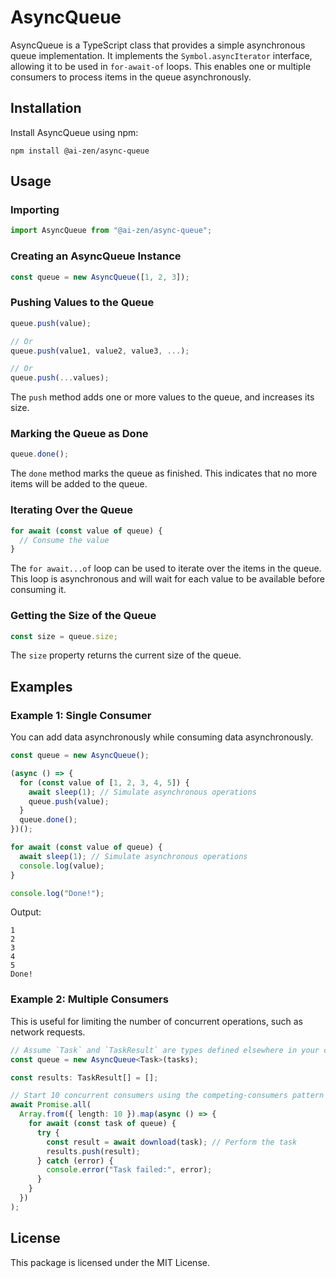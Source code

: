# AsyncQueue

AsyncQueue is a TypeScript class that provides a simple asynchronous queue implementation. It implements the `Symbol.asyncIterator` interface, allowing it to be used in `for-await-of` loops. This enables one or multiple consumers to process items in the queue asynchronously.

## Installation

Install AsyncQueue using npm:

```
npm install @ai-zen/async-queue
```

## Usage

### Importing

```typescript
import AsyncQueue from "@ai-zen/async-queue";
```

### Creating an AsyncQueue Instance

```typescript
const queue = new AsyncQueue([1, 2, 3]);
```

### Pushing Values to the Queue

```typescript
queue.push(value);

// Or
queue.push(value1, value2, value3, ...);

// Or
queue.push(...values);
```

The `push` method adds one or more values to the queue, and increases its size.

### Marking the Queue as Done

```typescript
queue.done();
```

The `done` method marks the queue as finished. This indicates that no more items will be added to the queue.

### Iterating Over the Queue

```typescript
for await (const value of queue) {
  // Consume the value
}
```

The `for await...of` loop can be used to iterate over the items in the queue. This loop is asynchronous and will wait for each value to be available before consuming it.

### Getting the Size of the Queue

```typescript
const size = queue.size;
```

The `size` property returns the current size of the queue.

## Examples

### Example 1: Single Consumer

You can add data asynchronously while consuming data asynchronously.

```typescript
const queue = new AsyncQueue();

(async () => {
  for (const value of [1, 2, 3, 4, 5]) {
    await sleep(1); // Simulate asynchronous operations
    queue.push(value);
  }
  queue.done();
})();

for await (const value of queue) {
  await sleep(1); // Simulate asynchronous operations
  console.log(value);
}

console.log("Done!");
```

Output:

```
1
2
3
4
5
Done!
```

### Example 2: Multiple Consumers

This is useful for limiting the number of concurrent operations, such as network requests.

```typescript
// Assume `Task` and `TaskResult` are types defined elsewhere in your code
const queue = new AsyncQueue<Task>(tasks);

const results: TaskResult[] = [];

// Start 10 concurrent consumers using the competing-consumers pattern
await Promise.all(
  Array.from({ length: 10 }).map(async () => {
    for await (const task of queue) {
      try {
        const result = await download(task); // Perform the task
        results.push(result);
      } catch (error) {
        console.error("Task failed:", error);
      }
    }
  })
);
```

## License

This package is licensed under the MIT License.
